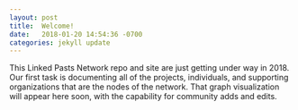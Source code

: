```yaml
---
layout: post
title:  Welcome!
date:   2018-01-20 14:54:36 -0700
categories: jekyll update
---
```

This Linked Pasts Network repo and site are just getting under way in 2018.
Our first task is documenting all of the projects, individuals, and supporting organizations that are the nodes of the network. That graph visualization will appear here soon, with the capability for community adds and edits.
